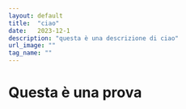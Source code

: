 ```yaml
---
layout: default
title:  "ciao"
date:   2023-12-1
description: "questa è una descrizione di ciao"
url_image: ""
tag_name: ""
---
```


# Questa è una prova


